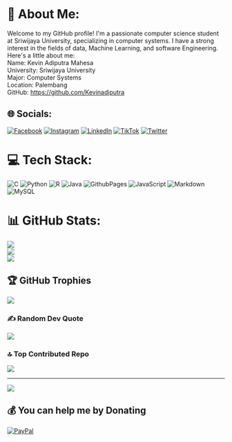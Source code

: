# 💫 About Me:
Welcome to my GitHub profile! I'm a passionate computer science student at Sriwijaya University, specializing in computer systems. I have a strong interest in the fields of data, Machine Learning, and software Engineering. Here's a little about me:<br>Name: Kevin Adiputra Mahesa<br>University: Sriwijaya University<br>Major: Computer Systems<br>Location: Palembang<br>GitHub: https://github.com/Kevinadiputra


## 🌐 Socials:
[![Facebook](https://img.shields.io/badge/Facebook-%231877F2.svg?logo=Facebook&logoColor=white)](https://www.facebook.com/kevin.adiputra.1466/) [![Instagram](https://img.shields.io/badge/Instagram-%23E4405F.svg?logo=Instagram&logoColor=white)](https://instagram.com/kevinadiputra66) [![LinkedIn](https://img.shields.io/badge/LinkedIn-%230077B5.svg?logo=linkedin&logoColor=white)](https://www.linkedin.com/in/kevin-adiputra-mahesa-8339911b3/) [![TikTok](https://img.shields.io/badge/TikTok-%23000000.svg?logo=TikTok&logoColor=white)](https://tiktok.com/@kevinadiputra275) [![Twitter](https://img.shields.io/badge/Twitter-%231DA1F2.svg?logo=Twitter&logoColor=white)](https://twitter.com/Kevintrahesa) 

# 💻 Tech Stack:
![C](https://img.shields.io/badge/c-%2300599C.svg?style=for-the-badge&logo=c&logoColor=white) ![Python](https://img.shields.io/badge/python-3670A0?style=for-the-badge&logo=python&logoColor=ffdd54) ![R](https://img.shields.io/badge/r-%23276DC3.svg?style=for-the-badge&logo=r&logoColor=white) ![Java](https://img.shields.io/badge/java-%23ED8B00.svg?style=for-the-badge&logo=openjdk&logoColor=white) ![GithubPages](https://img.shields.io/badge/github%20pages-121013?style=for-the-badge&logo=github&logoColor=white) ![JavaScript](https://img.shields.io/badge/javascript-%23323330.svg?style=for-the-badge&logo=javascript&logoColor=%23F7DF1E) ![Markdown](https://img.shields.io/badge/markdown-%23000000.svg?style=for-the-badge&logo=markdown&logoColor=white) ![MySQL](https://img.shields.io/badge/mysql-%2300000f.svg?style=for-the-badge&logo=mysql&logoColor=white)
# 📊 GitHub Stats:
![](https://github-readme-stats.vercel.app/api?username=Kevinadiputra&theme=radical&hide_border=false&include_all_commits=true&count_private=false)<br/>
![](https://github-readme-streak-stats.herokuapp.com/?user=Kevinadiputra&theme=radical&hide_border=false)<br/> 
![](https://github-readme-stats.vercel.app/api/top-langs/?username=Kevinadiputra&theme=radical&hide_border=false&include_all_commits=true&count_private=false&layout=compact)

## 🏆 GitHub Trophies
![](https://github-profile-trophy.vercel.app/?username=Kevinadiputra&theme=radical&no-frame=false&no-bg=false&margin-w=4)

### ✍️ Random Dev Quote
![](https://quotes-github-readme.vercel.app/api?type=horizontal&theme=radical)

### 🔝 Top Contributed Repo
![](https://github-contributor-stats.vercel.app/api?username=Kevinadiputra&limit=5&theme=dark&combine_all_yearly_contributions=true)

---
[![](https://visitcount.itsvg.in/api?id=Kevinadiputra&icon=0&color=4)](https://visitcount.itsvg.in)

  ## 💰 You can help me by Donating
  [![PayPal](https://img.shields.io/badge/PayPal-00457C?style=for-the-badge&logo=paypal&logoColor=white)](https://paypal.me/Kevinadiputra66) 

  
<!-- Proudly created with GPRM ( https://gprm.itsvg.in ) -->
